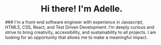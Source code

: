 <h1 align="center"> Hi there! I'm Adelle. </h1>
### I'm a front-end software engineer with experience in Javascript, HTML5, CSS, React, and Test Driven Development. I’m deeply curious and strive to bring creativity, accessibility, and sustainability to all projects.  I am looking for an opportunity that allows me to make a meaningful impact.



<!--

Here are some ideas to get you started:

- 🔭 I’m currently working on ...
- 🌱 I’m currently learning ...
- 👯 I’m looking to collaborate on ...
- 🤔 I’m looking for help with ...
- 💬 Ask me about ...
- 📫 How to reach me: ...
- 😄 Pronouns: ...
- ⚡ Fun fact: ...
-->
